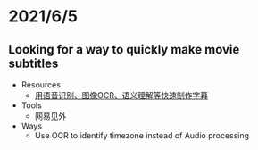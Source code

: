 # 2021/6/5
## Looking for a way to quickly make movie subtitles
- Resources
  - [用语音识别、图像OCR、语义理解等快速制作字幕](https://www.bilibili.com/read/cv5719342/)
- Tools
  - 网易见外
- Ways
  - Use OCR to identify timezone instead of Audio processing
